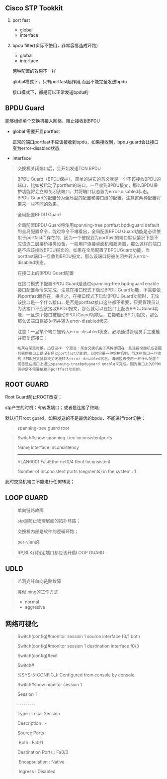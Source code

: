 ## Cisco STP Tookkit

1. port fast

   - global
   - interface

2. bpdu filter(实际不使用，非常容易造成环路)

   - global
   - interface

   两种配置的效果不一样

   global模式下，只有portfast起作用,而且不能完全发送bpdu

   接口模式下，都是可以正常发送bpdu的



## BPDU Guard

能够组织单个交换机接入网络，阻止接收到BPDU

- global 需要开启portfast

  正常的端口portfast不应该接收到bpdu，如果接收到，bpdu guard会让接口变为error-disabled状态; 

- interface

> 交换机关闭端口后，会开始发送TCN BPDU



>   BPDU Guard（BPDU保护），简单的讲它的意义就是一个不该接收BPDU的端口，比如被启动了portfast的端口，一旦收到BPDU报文，那么BPDU保护功能将会立即关闭该端口，并将端口状态置为error-disabled状态。BPDU Guard的配置分为全局型的配置和接口级的配置，注意这两种配置将带来一些不同的效果。
>
>  
>
> 全局配置BPDU Guard
>
> 全局配置BPDU Guard将使用spanning-tree portfast bpduguard default的全局配置命令，能过命令不难看出，全局配置BPDU Guard功能是必须依附于portfast而存在的，因为一个被规划为portfast的端口默认情况下是不应该连二层接桥接类设备，一般用户连接桌面机和服务器，那么这样的端口是不应该接收BPDU报文的，如果在全局配置了BPDUGuard功能，当portfast端口一旦收到BPDU报文，那么该端口将被关闭并转入error-disabled状态。
>
> 在接口上的BPDU Guard配置
>
> 在接口模式下配置BPDU Guard是通过spanning-tree bpduguard enable接口配置命令来完成，注意在接口模式下启动BPDU Guard功能，不需要依赖portfast而存在，换言之，在接口模式下启动BPDU Guard功能时，无论该接口是一个什么接口，是否是portfast接口这些都不重要，只要管理员认为该接口不应该接收BPDU报文，那么就可以在接口上配置BPDUGuard功能，一旦这个接口被启动BPDUGuard功能后，它接收到BPDU报文，那么那么该端口将被关闭并转入error-disabled状态。
>
>  
>
> 注意：一旦某个端口被转入error-disabled状态，必须通过管理员手工重启并恢复该接口！
>
>  
>
>     如果在某些时候，出现这样一个题目：某台交换机由于某种原因在一些连接桌面机或者服务器的接口上是没有启动portfast功能的，此时需要一种保护机制，当这些端口一旦收到 BPDU报文就将被关闭被转入error-disabled状态，请问应该使用一种什么配置？回答是在接口上通过spanning-treebpduguard enable来完成。因为接口上的BPDU保护是不需要依赖于portfast功能的。
> 



## ROOT GUARD

Root Guard防止ROOT改变；

stp产生的时机：有转发端口；或者是连接了终端;

默认打开root guard，如果发送的不是最优的bpdu，不能进行root切换；



>  spanning-tree guard root



> Switch#show spanning-tree inconsistentports
>
> Name                 Interface            Inconsistency
>
> -------------------- -------------------- ------------------
>
> VLAN0001             FastEthernet0/4      Root Inconsistent
>
> 
>
> Number of inconsistent ports (segments) in the system : 1

此时交换机端口不能进行任何转发；



## LOOP GUARD

> 单向链路故障
>
> stp是防止物理层面的拓扑环路；
>
> 交换机内部是软件的逻辑环路；
>
> per-vlan的



> RP,BLK非指定端口都应该开启LOOP GUARD



## UDLD

> 监测光纤单向链路故障
>
> 类似 ping的工作方式
>
> - normal
> - aggresive



## 网络可视化

> Switch(config)#monitor session 1 source interface f0/1 both
>
> Switch(config)#monitor session 1 destination interface f0/3
>
> Switch(config)#exit
>
> Switch#
>
> %SYS-5-CONFIG_I: Configured from console by console
>
> 
>
> Switch#show monitor session 1
>
> Session 1
>
> \---------
>
> Type                   : Local Session
>
> Description            : -
>
> Source Ports           : 
>
> ​    Both               : Fa0/1
>
> Destination Ports      : Fa0/3
>
> ​    Encapsulation      : Native
>
> ​          Ingress      : Disabled

